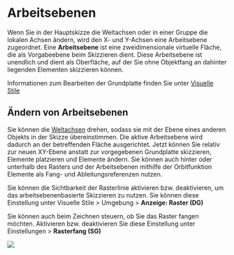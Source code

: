 # Arbeitsebenen

Wenn Sie in der Hauptskizze die Weltachsen oder in einer Gruppe die lokalen Achsen ändern, wird den X- und Y-Achsen eine Arbeitsebene zugeordnet. Eine **Arbeitsebene** ist eine zweidimensionale virtuelle Fläche, die als Vorgabeebene beim Skizzieren dient. Diese Arbeitsebene ist unendlich und dient als Oberfläche, auf der Sie ohne Objektfang an dahinter liegenden Elementen skizzieren können.

Informationen zum Bearbeiten der Grundplatte finden Sie unter [Visuelle Stile](../formit-primer/part-i/visual-settings.md)

## Ändern von Arbeitsebenen

Sie können die [Weltachsen](world-axes.md) drehen, sodass sie mit der Ebene eines anderen Objekts in der Skizze übereinstimmen. Die aktive Arbeitsebene wird dadurch an der betreffenden Fläche ausgerichtet. Jetzt können Sie relativ zur neuen XY-Ebene anstatt zur vorgegebenen Grundplatte skizzieren, Elemente platzieren und Elemente ändern. Sie können auch hinter oder unterhalb des Rasters und der Arbeitsebenen mithilfe der Orbitfunktion Elemente als Fang- und Ableitungsreferenzen nutzen.

Sie können die Sichtbarkeit der Rasterlinie aktivieren bzw. deaktivieren, um das arbeitsebenenbasierte Skizzieren zu nutzen. Sie können diese Einstellung unter Visuelle Stile > Umgebung > **Anzeige: Raster (DG)**

Sie können auch beim Zeichnen steuern, ob Sie das Raster fangen möchten. Aktivieren bzw. deaktivieren Sie diese Einstellung unter Einstellungen > **Rasterfang (SG)**

![](../.gitbook/assets/work-plane.gif)
